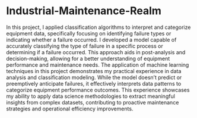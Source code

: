 # Industrial-Maintenance-Realm

In this project, I applied classification algorithms to interpret and categorize equipment data, specifically focusing on identifying failure types or indicating whether a failure occurred. I developed a model capable of accurately classifying the type of failure in a specific process or determining if a failure occurred. This approach aids in post-analysis and decision-making, allowing for a better understanding of equipment performance and maintenance needs. The application of machine learning techniques in this project demonstrates my practical experience in data analysis and classification modeling. While the model doesn’t predict or preemptively anticipate failures, it effectively interprets data patterns to categorize equipment performance outcomes. This experience showcases my ability to apply data science methodologies to extract meaningful insights from complex datasets, contributing to proactive maintenance strategies and operational efficiency improvements.
